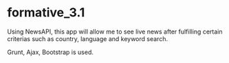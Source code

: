 # formative_3.1

Using NewsAPI, this app will allow me to see live news after fulfilling certain criterias such as country, language and keyword search.

Grunt, Ajax, Bootstrap is used.
